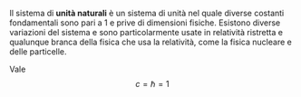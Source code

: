 Il sistema di **unità naturali** è un sistema di unità nel quale diverse costanti fondamentali sono pari a 1 e prive di dimensioni fisiche. Esistono diverse variazioni del sistema e sono particolarmente usate in relatività ristretta e qualunque branca della fisica che usa la relatività, come la fisica nucleare e delle particelle.

Vale
$$c=\hbar=1$$